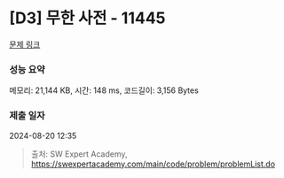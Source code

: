 # [D3] 무한 사전 - 11445 

[문제 링크](https://swexpertacademy.com/main/code/problem/problemDetail.do?contestProbId=AXdHwI1aCy0DFAS5) 

### 성능 요약

메모리: 21,144 KB, 시간: 148 ms, 코드길이: 3,156 Bytes

### 제출 일자

2024-08-20 12:35



> 출처: SW Expert Academy, https://swexpertacademy.com/main/code/problem/problemList.do